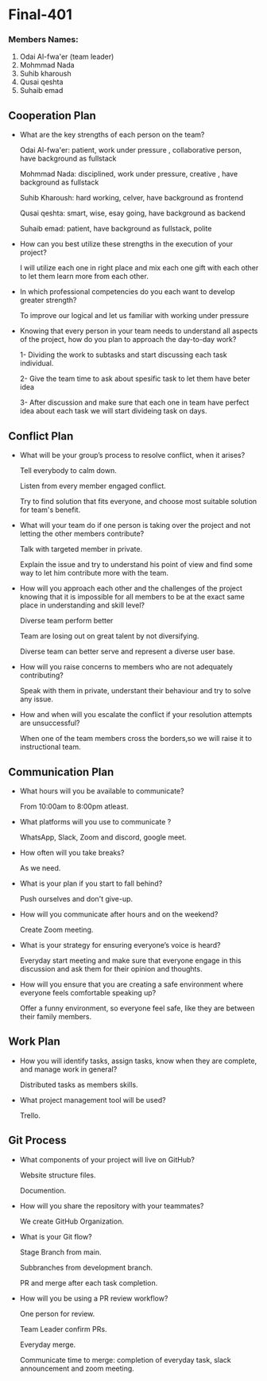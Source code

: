 # Final-401

### Members Names:
1. Odai Al-fwa'er (team leader)
2. Mohmmad Nada
3. Suhib kharoush
4. Qusai qeshta
5. Suhaib emad



## Cooperation Plan


* What are the key strengths of each person on the team?
   
   Odai Al-fwa'er: patient, work under pressure , collaborative person, have background as fullstack
   
   Mohmmad Nada: disciplined, work under pressure, creative , have background as fullstack
   
   Suhib Kharoush: hard working, celver, have background as frontend

   Qusai qeshta: smart, wise, esay going, have background as backend
   
   Suhaib emad: patient, have background as fullstack, polite
   
   
* How can you best utilize these strengths in the execution of your project?
  
    I will utilize each one in right place and mix each one gift with each other to let them learn more from each other.
  
* In which professional competencies do you each want to develop greater strength?
  
    To improve our logical and let us familiar with working under pressure
  
  
* Knowing that every person in your team needs to understand all aspects of the project, how do you plan to approach the day-to-day work?

    1- Dividing the work to subtasks and start discussing each task individual.
    
    2- Give the team time to ask about spesific task to let them have beter idea 
    
    3- After discussion and make sure that each one in team have perfect idea about each task we will start divideing task on days.




## Conflict Plan

* What will be your group’s process to resolve conflict, when it arises?

   Tell everybody to calm down.

   Listen from every member engaged conflict.

   Try to find solution that fits everyone, and choose most suitable solution for team's benefit.

* What will your team do if one person is taking over the project and not letting the other members contribute?

   Talk with targeted member in private.

   Explain the issue and try to understand his point of view and find some way to let him contribute more with the team.

* How will you approach each other and the challenges of the project knowing that it is impossible for all members to be at the exact same place in understanding and skill level?

   Diverse team perform better

   Team are losing out on great talent by not diversifying.

   Diverse team can better serve and represent a diverse user base.

* How will you raise concerns to members who are not adequately contributing?

   Speak with them in private, understant their behaviour and try to solve any issue.

* How and when will you escalate the conflict if your resolution attempts are unsuccessful?

   When one of the team members cross the borders,so we will raise it to instructional team.
   



## Communication Plan

* What hours will you be available to communicate?

   From 10:00am to 8:00pm atleast.

* What platforms will you use to communicate ?

   WhatsApp, Slack, Zoom and discord, google meet.

* How often will you take breaks?

   As we need.

* What is your plan if you start to fall behind?

   Push ourselves and don't give-up.

* How will you communicate after hours and on the weekend?

   Create Zoom meeting.

* What is your strategy for ensuring everyone’s voice is heard?

   Everyday start meeting and make sure that everyone engage in this discussion and ask them for their opinion and thoughts.

* How will you ensure that you are creating a safe environment where everyone feels comfortable speaking up?

   Offer a funny environment, so everyone feel safe, like they are between their family members.
   
   
   

## Work Plan

* How you will identify tasks, assign tasks, know when they are complete, and manage work in general?

   Distributed tasks as members skills.

* What project management tool will be used?

   Trello.
   
   

## Git Process

* What components of your project will live on GitHub?

   Website structure files.

   Documention.

* How will you share the repository with your teammates?

   We create GitHub Organization.

* What is your Git flow?
   
   Stage Branch from main.

   Subbranches from development branch.

   PR and merge after each task completion.

* How will you be using a PR review workflow?

   One person for review.

   Team Leader confirm PRs.

   Everyday merge.

   Communicate time to merge: completion of everyday task, slack announcement and zoom meeting.
